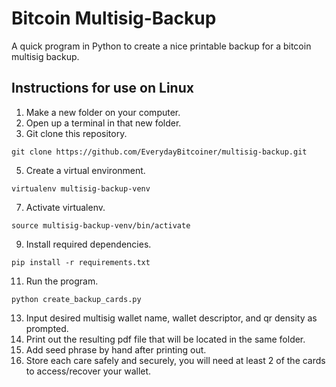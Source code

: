 # Bitcoin Multisig-Backup
A quick program in Python to create a nice printable backup for a bitcoin multisig backup.

## Instructions for use on Linux
1. Make a new folder on your computer.
2. Open up a terminal in that new folder.
3. Git clone this repository.
```
git clone https://github.com/EverydayBitcoiner/multisig-backup.git
```
5. Create a virtual environment.
```
virtualenv multisig-backup-venv
```
7. Activate virtualenv.
```
source multisig-backup-venv/bin/activate
```
9. Install required dependencies.
```
pip install -r requirements.txt
```
11. Run the program.
```
python create_backup_cards.py
```
13. Input desired multisig wallet name, wallet descriptor, and qr density as prompted.
14. Print out the resulting pdf file that will be located in the same folder.
15. Add seed phrase by hand after printing out.
16. Store each care safely and securely, you will need at least 2 of the cards to access/recover your wallet.

